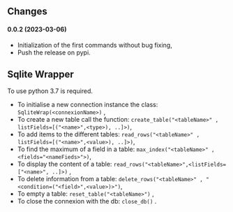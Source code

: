 ## Changes 

#### **0.0.2 (2023-03-06)**

* Initialization of the first commands without bug fixing,
* Push the release on pypi.

## Sqlite Wrapper 

To use python 3.7 is required.  
 * To initialise a new connection instance the class: `SqliteWrap(<connexionName>)` ,
* To create a new table call the function: `create_table("<tableName>" , listFields=[("<name>",<type>), ..]>)`,
* To add items to the different tables: `read_rows("<tableName>" , listFields=[("<name>",<value>), ..]>)`, 
* To find the maximum of a field in a table: `max_index("<tableName>" , <fields="<nameFieds>">)`, 
* To display the content of a table: `read_rows("<tableName>",<listFields=["<name>", ..]>)` , 
* To delete information from a table: `delete_rows("<tableName>" , "<condition=("<field>",<value>)>")`, 
* To empty a table: `reset_table("<tableName>")` ,
* To close the connexion with the db: `close_db()` . 
